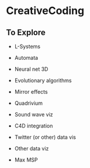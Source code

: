 # CreativeCoding

## To Explore

+ L-Systems
+ Automata
+ Neural net 3D
+ Evolutionary algorithms



+ Mirror effects
+ Quadrivium
+ Sound wave viz
+ C4D integration
+ Twitter (or other) data vis
+ Other data viz
+ Max MSP
